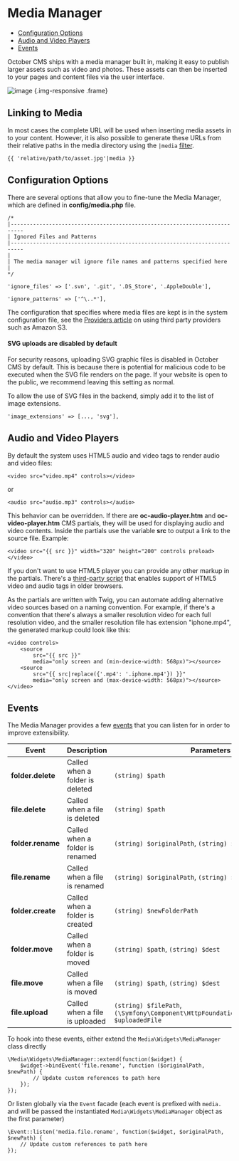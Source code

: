 # Media Manager

- [Configuration Options](#configuration-options)
- [Audio and Video Players](#audio-and-video-players)
- [Events](#events)

October CMS ships with a media manager built in, making it easy to publish larger assets such as video and photos. These assets can then be inserted to your pages and content files via the user interface.

![image](https://github.com/octobercms/docs/blob/master/images/media-manager.png?raw=true) {.img-responsive .frame}

<a name="media-links"></a>
## Linking to Media

In most cases the complete URL will be used when inserting media assets in to your content. However, it is also possible to generate these URLs from their relative paths in the media directory using the `|media` [filter](../markup/filter-media).

    {{ 'relative/path/to/asset.jpg'|media }}

<a name="configuration-options"></a>
## Configuration Options

There are several options that allow you to fine-tune the Media Manager, which are defined in **config/media.php** file.

    /*
    |--------------------------------------------------------------------------
    | Ignored Files and Patterns
    |--------------------------------------------------------------------------
    |
    | The media manager wil ignore file names and patterns specified here
    |
    */

    'ignore_files' => ['.svn', '.git', '.DS_Store', '.AppleDouble'],

    'ignore_patterns' => ['^\..*'],

The configuration that specifies where media files are kept is in the system configuration file, see the [Providers article](../media/providers) on using third party providers such as Amazon S3.

#### SVG uploads are disabled by default

For security reasons, uploading SVG graphic files is disabled in October CMS by default. This is because there is potential for malicious code to be executed when the SVG file renders on the page. If your website is open to the public, we recommend leaving this setting as normal.

To allow the use of SVG files in the backend, simply add it to the list of image extensions.

    'image_extensions' => [..., 'svg'],

<a name="audio-and-video-players"></a>
## Audio and Video Players

By default the system uses HTML5 audio and video tags to render audio and video files:

    <video src="video.mp4" controls></video>

or

    <audio src="audio.mp3" controls></audio>

This behavior can be overridden. If there are **oc-audio-player.htm** and **oc-video-player.htm** CMS partials, they will be used for displaying audio and video contents. Inside the partials use the variable **src** to output a link to the source file. Example:

    <video src="{{ src }}" width="320" height="200" controls preload></video>

If you don't want to use HTML5 player you can provide any other markup in the partials. There's a [third-party script](https://html5media.info/) that enables support of HTML5 video and audio tags in older browsers.

As the partials are written with Twig, you can automate adding alternative video sources based on a naming convention. For example, if there's a convention that there's always a smaller resolution video for each full resolution video, and the smaller resolution file has extension "iphone.mp4", the generated markup could look like this:

    <video controls>
        <source
            src="{{ src }}"
            media="only screen and (min-device-width: 568px)"></source>
        <source
            src="{{ src|replace({'.mp4': '.iphone.mp4'}) }}"
            media="only screen and (max-device-width: 568px)"></source>
    </video>

<a name="events"></a>
## Events

The Media Manager provides a few [events](../services/events) that you can listen for in order to improve extensibility.

Event | Description | Parameters
------------- | ------------- | -------------
**folder.delete** | Called when a folder is deleted | `(string) $path`
**file.delete** | Called when a file is deleted | `(string) $path`
**folder.rename** | Called when a folder is renamed | `(string) $originalPath`, `(string) $newPath`
**file.rename** | Called when a file is renamed | `(string) $originalPath`, `(string) $newPath`
**folder.create** | Called when a folder is created | `(string) $newFolderPath`
**folder.move** | Called when a folder is moved | `(string) $path`, `(string) $dest`
**file.move** | Called when a file is moved | `(string) $path`, `(string) $dest`
**file.upload** | Called when a file is uploaded | `(string) $filePath`, `(\Symfony\Component\HttpFoundation\File\UploadedFile) $uploadedFile`

To hook into these events, either extend the `Media\Widgets\MediaManager` class directly

    \Media\Widgets\MediaManager::extend(function($widget) {
        $widget->bindEvent('file.rename', function ($originalPath, $newPath) {
            // Update custom references to path here
        });
    });

Or listen globally via the `Event` facade (each event is prefixed with `media.` and will be passed the instantiated `Media\Widgets\MediaManager` object as the first parameter)

    \Event::listen('media.file.rename', function($widget, $originalPath, $newPath) {
        // Update custom references to path here
    });
